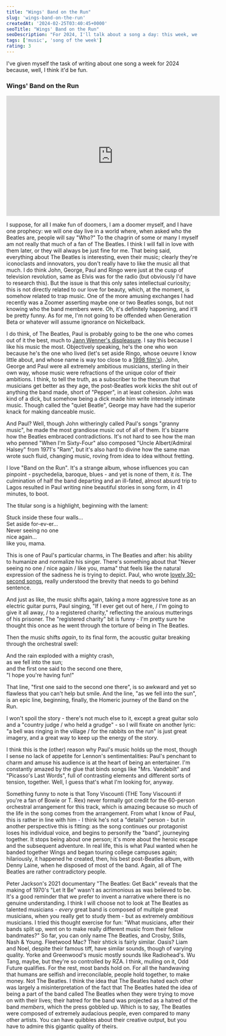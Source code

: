 ```yaml
---
title: "Wings' Band on the Run"
slug: 'wings-band-on-the-run'
createdAt: '2024-02-25T03:40:45+0000'
seoTitle: "Wings' Band on the Run"
seoDescription: "For 2024, I'll talk about a song a day: this week, we'll talk about Wings', or Paul McCartney and Wings, take your pick, Band on the Run."
tags: ['music', 'song of the week']
rating: 3
---
```


I've given myself the task of writing about one song a week for 2024 because, well, I think it'd be fun.

### Wings' Band on the Run

<iframe width="560" height="315" src="https://www.youtube.com/embed/5P_VfLun96o?si=N8-qRTIYgKNEUFpS" title="YouTube video player" frameborder="0" allow="accelerometer; autoplay; clipboard-write; encrypted-media; gyroscope; picture-in-picture; web-share" allowfullscreen></iframe>

I suppose, for all I make fun of doomers, I am a doomer myself, and I have one prophecy: we will one day live in a world where, when asked who the Beatles are, people will say "Who?" To the chagrin of some or many I myself am not really that much of a fan of The Beatles. I think I will fall in love with them later, or they will always be just fine for me. That being said, everything about The Beatles is interesting, even their music; clearly they're iconoclasts and innovators, you don't really have to like the music all that much. I do think John, George, Paul and Ringo were just at the cusp of television revolution, same as Elvis was for the radio (but obviously I'd have to research this). But the issue is that this only sates intellectual curiosity; this is not directly related to our love for beauty, which, at the moment, is somehow related to trap music. One of the more amusing exchanges I had recently was a Zoomer asserting maybe one or two Beatles songs, but not knowing who the band members were. Oh, it's definitely happening, and it'll be pretty funny. As for me, I'm not going to be offended when Generation Beta or whatever will assume ignorance on Nickelback.

I do think, of The Beatles, Paul is probably going to be the one who comes out of it the best, much to [Jann Wenner's displeasure](https://www.tumblr.com/longforyesterday/617679608895160320/among-those-determined-to-punish-mccartney-for-his). I say this because I like his music the most. Objectively speaking, he's the one who won because he's the one who lived (let's set aside Ringo, whose oeuvre I know little about, and whose name is way too close to a [1998 film's](<https://en.wikipedia.org/wiki/Ring_(film)>)). John, George and Paul were all extremely ambitious musicians, sterling in their own way, whose music were refractions of the unique color of their ambitions. I think, to tell the truth, as a subscriber to the theorum that musicians get better as they age, the post-Beatles work kicks the shit out of anything the band made, short of "Pepper", in at least cohesion. John was kind of a dick, but somehow being a dick made him write intensely intimate music. Though called the "quiet Beatle", George may have had the superior knack for making danceable music.

And Paul? Well, though John witheringly called Paul's songs "granny music", he made the most grandiose music out of all of them. It's bizarre how the Beatles embraced contradictions. It's not hard to see how the man who penned "When I'm Sixty-Four" also composed "Uncle Albert/Admiral Halsey" from 1971's "Ram", but it's also hard to divine how the same man wrote such fluid, changing music, roving from idea to idea without fretting.

I love "Band on the Run". It's a strange album, whose influences you can pinpoint - psychedelia, baroque, blues - and yet is none of them, it _is_. The culmination of half the band departing and an ill-fated, almost absurd trip to Lagos resulted in Paul writing nine beautiful stories in song form, in 41 minutes, to boot.

The titular song is a highlight, beginning with the lament:

Stuck inside these four walls...<br/>
Set aside for-ev-er...<br/>
Never seeing no one<br/>
nice again...<br/>
like you, mama.

This is one of Paul's particular charms, in The Beatles and after: his ability to humanize and normalize his singer. There's something about that "Never seeing no one / nice again / like you, mama" that feels like the natural expression of the sadness he is trying to depict. Paul, who wrote [lovely 30-second songs](https://www.youtube.com/watch?v=Mh1hKt5kQ_4&pp=ygUaaGVyIG1hamVzdHkgcGF1bCBtY2NhcnRuZXk%3D), really understood the brevity that needs to go behind sentence.

And just as like, the music shifts again, taking a more aggressive tone as an electric guitar purrs, Paul singing, "If I ever get out of here, / I'm going to give it all away, / to a registered charity," reflecting the anxious mutterings of his prisoner. The "registered charity" bit is funny - I'm pretty sure he thought this once as he went through the torture of being in The Beatles.

Then the music shifts _again_, to its final form, the acoustic guitar breaking through the orchestral swell:

And the rain exploded with a mighty crash,<br/>
as we fell into the sun;<br/>
and the first one said to the second one there,<br/>
"I hope you're having fun!"

That line, "first one said to the second one there", is so awkward and yet so flawless that you can't help but smile. And the line, "as we fell into the sun", is an epic line, beginning, finally, the Homeric journey of the Band on the Run.

I won't spoil the story - there's not much else to it, except a great guitar solo and a "country judge / who held a grudge" - so I will fixate on another lyric: "a bell was ringing in the village / for the rabbits on the run" is just great imagery, and a great way to keep up the energy of the story.

I think this is the (other) reason why Paul's music holds up the most, though I sense no lack of appetite for Lennon's sentimentalities: Paul's penchant to charm and amuse his audience is at the heart of being an entertainer. I'm constantly amazed by the glue that binds songs like "Mrs. Vandebilt" and "Picasso's Last Words", full of contrasting elements and different sorts of tension, together. Well, I guess that's what I'm looking for, anyway.

Something funny to note is that Tony Viscounti (THE Tony Viscounti if you're a fan of Bowie or T. Rex) never formally got credit for the 60-person orchestral arrangement for this track, which is amazing because so much of the life in the song comes from the arrangement. From what I know of Paul, this is rather in line with him - I think he's not a "details" person - but in another perspective this is fitting: as the song continues our protagonist loses his individual voice, and begins to personify the "band", journeying together. It stops being about one person; it's more about the heroic escape and the subsequent adventure. In real life, this is what Paul wanted when he banded together Wings and began touring college campuses again; hilariously, it happened he created, then, his best post-Beatles album, with Denny Laine, when he disposed of most of the band. Again, all of The Beatles are rather contradictory people.

Peter Jackson's 2021 documentary "The Beatles: Get Back" reveals that the making of 1970's "Let It Be" wasn't as acrimonious as was believed to be. It's a good reminder that we prefer to invent a narrative where there is no genuine understanding. I think I will choose not to look at The Beatles as talented musicians - _every_ great band is composed of multiple great musicians, when you really get to study them - but as extremely _ambitious_ musicians. I tried this thought exercise for fun: "What musicians, after their bands split up, went on to make really different music from their fellow bandmates?" So far, you can only name The Beatles, and Crosby, Stills, Nash & Young. Fleetwood Mac? Their shtick is fairly similar. Oasis? Liam and Noel, despite their famous tiff, have similar sounds, though of varying quality. Yorke and Greenwood's music mostly sounds like Radiohead's. Wu Tang, maybe, but they're so controlled by RZA. I think, mulling on it, Odd Future qualifies. For the rest, most bands hold on. For all the handwaving that humans are selfish and irreconcilable, people hold together, to make money. Not The Beatles. I think the idea that The Beatles hated each other was largely a misinterpretation of the fact that The Beatles hated the idea of being a part of the band called The Beatles when they were trying to move on with their lives; their hatred for the band was projected as a hatred of the band _members_, which the press gobbled up. Which is to say, The Beatles were composed of extremely audacious people, even compared to many other artists. You can have quibbles about their creative output, but you have to admire this gigantic quality of theirs.
